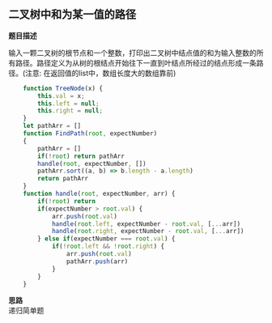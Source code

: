 ## 二叉树中和为某一值的路径
**题目描述**

输入一颗二叉树的根节点和一个整数，打印出二叉树中结点值的和为输入整数的所有路径。路径定义为从树的根结点开始往下一直到叶结点所经过的结点形成一条路径。(注意: 在返回值的list中，数组长度大的数组靠前)

```javascript
    function TreeNode(x) {
        this.val = x;
        this.left = null;
        this.right = null;
    }
    let pathArr = []
    function FindPath(root, expectNumber)
    {
        pathArr = []
        if(!root) return pathArr
        handle(root, expectNumber, [])
        pathArr.sort((a, b) => b.length - a.length)
        return pathArr
    }
    function handle(root, expectNumber, arr) {
        if(!root) return
        if(expectNumber > root.val) {
            arr.push(root.val)
            handle(root.left, expectNumber - root.val, [...arr])
            handle(root.right, expectNumber - root.val, [...arr])
        } else if(expectNumber === root.val) {
            if(!root.left && !root.right) {
                arr.push(root.val)
                pathArr.push(arr)
            }
        }
    }
```

**思路** <br>
递归简单题